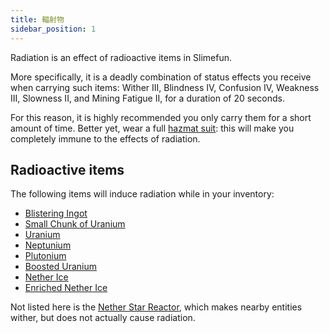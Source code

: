 ```yaml
---
title: 輻射物
sidebar_position: 1
---
```


Radiation is an effect of radioactive items in Slimefun.

More specifically, it is a deadly combination of status effects you receive when carrying such items: Wither III, Blindness IV, Confusion IV, Weakness III, Slowness II, and Mining Fatigue II, for a duration of 20 seconds.

For this reason, it is highly recommended you only carry them for a short amount of time. Better yet, wear a full [hazmat suit](Armor#hazmat-suit): this will make you completely immune to the effects of radiation.

## Radioactive items

The following items will induce radiation while in your inventory:

* [Blistering Ingot](Blistering-Ingot)
* [Small Chunk of Uranium](Uranium)
* [Uranium](Uranium)
* [Neptunium](Neptunium)
* [Plutonium](Plutonium)
* [Boosted Uranium](Boosted-Uranium)
* [Nether Ice](Nether-Ice)
* [Enriched Nether Ice](Enriched-Nether-Ice)

Not listed here is the [Nether Star Reactor](Reactors), which makes nearby entities wither, but does not actually cause radiation.
